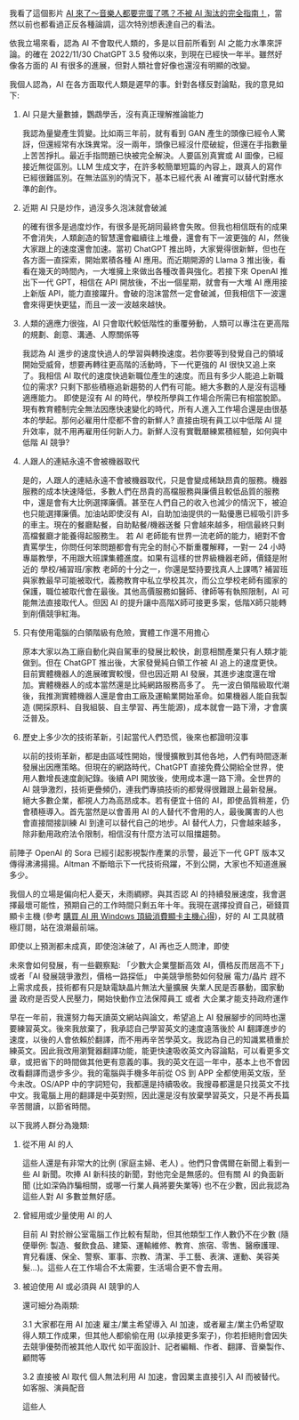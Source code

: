我看了這個影片 [AI 來了～音樂人都要完蛋了嗎？不被 AI 淘汰的完全指南！](https://wiwi.video/w/1TXzucn9LTqooPWzL6ri4K)，當然以前也都看過正反各種論調，這次特別想表達自己的看法。

依我立場來看，認為 AI 不會取代人類的，多是以目前所看到 AI 之能力水準來評論。的確在 2022/11/30 ChatGPT 3.5 發佈以來，到現在已經快一年半。雖然好像各方面的 AI 有很多的進展，但對人類社會好像也還沒有明顯的改變。

我個人認為，AI 在各方面取代人類是遲早的事。針對各樣反對論點，我的意見如下:

1. AI 只是大量數據，鸚鵡學舌，沒有真正理解推論能力

   我認為量變產生質變。比如兩三年前，就有看到 GAN 產生的頭像已經令人驚訝，但還經常有水珠異常。沒一兩年，頭像已經沒什麼破綻，但還在手指數量上苦苦掙扎。最近手指問題已快被完全解決。人要區別真實或 AI 圖像，已經接近無從區別。LLM 生成文字，在許多較簡單短篇的內容上，跟真人的寫作已經很難區別。在無法區別的情況下，基本已經代表 AI 確實可以替代對應水準的創作。

2. 近期 AI 只是炒作，過沒多久泡沫就會破滅

   的確有很多是過度炒作，有很多是死胡同最終會失敗。但我也相信既有的成果不會消失，人類創造的智慧還會繼續往上堆疊，還會有下一波更強的 AI，然後大家跟上的速度還會加速。當初 ChatGPT 推出時，大家覺得很新鮮，但也在各方面一直探索，開始累積各種 AI 應用。而近期開源的 Llama 3 推出後，看看在幾天的時間內，一大堆擁上來做出各種改善與強化。若接下來 OpenAI 推出下一代 GPT，相信在 API 開放後，不出一個星期，就會有一大堆 AI 應用接上新版 API，能力直接躍升。會破的泡沫當然一定會破滅，但我相信下一波還會來得更快更猛，而且一波一波越來越快。

3. 人類的適應力很強，AI 只會取代較低階性的重覆勞動，人類可以專注在更高階的規劃、創意、溝通、人際關係等

   我認為 AI 進步的速度快過人的學習與轉換速度。若你要等到發覺自己的領域開始受威脅，想要再轉往更高階的活動時，下一代更強的 AI 很快又追上來了。我相信 AI 取代的速度快過新職位產生的速度。而且有多少人能追上新職位的需求? 只剩下那些積極追新趨勢的人們有可能。絕大多數的人是沒有這種適應能力。
   即使是沒有 AI 的時代，學校所學與工作場合所需已有相當脫節。現有教育體制完全無法因應快速變化的時代，所有人進入工作場合還是由很基本的學起。那何必雇用什麼都不會的新鮮人? 直接由現有員工以中低階 AI 提升效率，就不用再雇用任何新人力。新鮮人沒有實戰磿練累積經驗，如何與中低階 AI 競爭?

4. 人跟人的連結永遠不會被機器取代

   是的，人跟人的連結永遠不會被機器取代，只是會變成稀缺昂貴的服務。機器服務的成本快速降低，多數人們在昂貴的高檔服務與廉價且較低品質的服務中，還是會有大比例選擇廉價。甚至在人們自己的收入也減少的情況下，被迫也只能選擇廉價。加油站即使沒有 AI，自助加油提供的一點優惠已經吸引許多的車主。現在的餐廳點餐，自助點餐/機器送餐 只會越來越多，相信最終只剩高檔餐廳才能養得起服務生。
   若 AI 老師能有世界一流老師的能力，絕對不會責罵學生，你問任何笨問題都會有完全的耐心不斷重覆解釋，一對一 24 小時專屬教學，不用跟大班課集體進度。如果有這樣的世界級機器老師，價錢是附近的 學校/補習班/家教 老師的十分之一，你還是堅持要找真人上課嗎? 補習班與家教最早可能被取代，義務教育中私立學校其次，而公立學校老師有國家的保護，職位被取代會在最後。其他高價服務如醫師、律師等有執照限制，AI 可能無法直接取代人。但因 AI 的提升讓中高階X師可接更多案，低階X師只能轉到削價競爭紅海。

5. 只有使用電腦的白領階級有危險，實體工作還不用擔心

   原本大家以為工廠自動化與自駕車的發展比較快，創意相關產業只有人類才能做到。但在 ChatGPT 推出後，大家發覺純白領工作被 AI 追上的速度更快。目前實體機器人的進展確實較慢，但也因近期 AI 發展，其進步速度還在增加。實體機器人的成本當然還是比純網路服務高多了。
   先一波白領階級取代潮後，我推測實體機器人還是會由工廠及運輸業開始革命。如果機器人能自我製造 (開採原料、自我組裝、自主學習、再生能源)，成本就會一路下滑，才會廣泛普及。

6. 歷史上多少次的技術革新，引起當代人們恐慌，後來也都證明沒事

   以前的技術革新，都是由區域性開始，慢慢擴散到其他各地，人們有時間逐漸發展出因應策略。但現在的網路時代，ChatGPT 直接免費公開給全世界，使用人數增長速度創紀錄。後續 API 開放後，使用成本還一路下滑。全世界的 AI 競爭激烈，技術更疊頻仍，連我們專搞技術的都覺得很難跟上最新發展。
   絕大多數企業，都視人力為高昂成本。若有便宜十倍的 AI，即使品質稍差，仍會積極導入。首先當然是以會善用 AI 的人替代不會用的人，最後厲害的人也會直接間接訓練 AI 到達可以替代自己的地步。AI 替代人力，只會越來越多，除非動用政府法令限制，相信沒有什麼方法可以阻擋趨勢。

前陣子 OpenAI 的 Sora 已經引起影視製作產業的示警，最近下一代 GPT 版本又傳得沸沸揚揚。Altman 不斷暗示下一代技術飛躍，不到公開，大家也不知道進展多少。

我個人的立場是偏向杞人憂天，未雨綢繆。與其否認 AI 的持續發展速度，我會選擇最壞可能性，預期自己的工作時間只剩五年十年。我現在選擇投資自己，砸錢買顯卡主機 (參考 [購買 AI 用 Windows 頂級消費顯卡主機心得](https://christorng.substack.com/p/ai-windows))，好的 AI 工具就積極訂閱，站在浪潮最前端。

即使以上預測都未成真，即使泡沫破了，AI 再也乏人問津，即使


未來會如何發展，有一些觀察點:
「少數大企業壟斷高效 AI，價格反而居高不下」或者「AI 發展競爭激烈，價格一路探低」
中美競爭態勢如何發展
電力/晶片 趕不上需求成長，技術都有只是缺電缺晶片無法大量擴展
失業人民是否暴動，國家動盪
政府是否受人民壓力，開始快動作立法保障員工 或者 大企業才能支持政府運作


早在一年前，我還努力每天讀英文網站與論文，希望追上 AI 發展腳步的同時也還要練習英文。後來我放棄了，我承認自己學習英文的速度遠落後於 AI 翻譯進步的速度，以後的人會依賴於翻譯，而不用再辛苦學英文。我認為自己的知識累積重於練英文。因此我改用瀏覽器翻譯功能，能更快速吸收英文內容論點，可以看更多文章，或把省下的時間做其他更有意義的事。我的英文在這一年中，基本上也不會因改看翻譯而退步多少。我的電腦與手機多年前從 OS 到 APP 全都使用英文版，至今未改。OS/APP 中的字詞短句，我都還是持續吸收。我搜尋都還是只找英文不找中文。我電腦上用的翻譯是中英對照，因此還是沒有放棄學習英文，只是不再長篇辛苦閱讀，以節省時間。


以下我將人群分為幾類:

1. 從不用 AI 的人

   這些人還是有非常大的比例 (家庭主婦、老人) 。他們只會偶爾在新聞上看到一些 AI 新聞。吹捧 AI 新科技的新聞，對他完全是無感的。但有關 AI 的負面新聞 (比如深偽詐騙相關，或哪一行業人員將要失業等) 也不在少數，因此我認為這些人對 AI 多數並無好感。

2. 曾經用或少量使用 AI 的人

   目前 AI 對於辦公室電腦工作比較有幫助，但其他類型工作人數仍不在少數 (隨便舉例: 製造、餐飲食品、建築、運輸維修、教育、旅宿、零售、醫療護理、育兒看護、保全、警察、軍事、宗教、清潔、手工藝、表演、運動、美容美髮...)。這些人在工作場合不太需要，生活場合更不會去用。

3. 被迫使用 AI 或必須與 AI 競爭的人

   還可細分為兩類:

      3.1 大家都在用 AI 加速
          雇主/業主希望導入 AI 加速，或者雇主/業主仍希望取得人類工作成果，但其他人都偷偷在用 (以承接更多案子)，你若拒絕則會因失去競爭優勢而被其他人取代
          如平面設計、記者編輯、作者、翻譯、音樂製作、顧問等
      
      3.2 直接被 AI 取代
          個人無法利用 AI 加速，會因業主直接引入 AI 而被替代。如客服、演員配音

    這些人